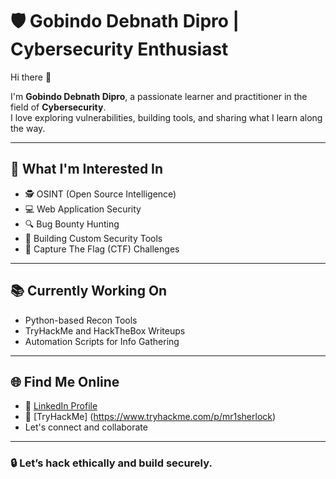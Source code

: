 # 🛡️ Gobindo Debnath Dipro | Cybersecurity Enthusiast

Hi there 👋

I'm **Gobindo Debnath Dipro**, a passionate learner and practitioner in the field of **Cybersecurity**.  
I love exploring vulnerabilities, building tools, and sharing what I learn along the way.

---

## 🧠 What I'm Interested In
- 🕵️ OSINT (Open Source Intelligence)
- 💻 Web Application Security
- 🔍 Bug Bounty Hunting
- 🧰 Building Custom Security Tools
- 🎯 Capture The Flag (CTF) Challenges

---

## 📚 Currently Working On
- Python-based Recon Tools
- TryHackMe and HackTheBox Writeups
- Automation Scripts for Info Gathering

---

## 🌐 Find Me Online
- 🔗 [LinkedIn Profile](https://www.linkedin.com/in/gobindo-debnath-dipro-571a46268/)
- 🎯 [TryHackMe] (https://www.tryhackme.com/p/mr1sherlock)
- Let's connect and collaborate
---

### 🔒 Let’s hack ethically and build securely.
